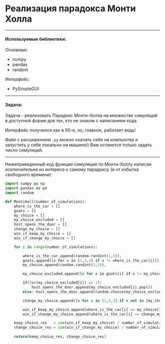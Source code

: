 # Реализация парадокса Монти Холла

---
#### Используемые библиотеки:

*Основные:*
- numpy
- pandas
- random

*Интерфейс:*
- PySimpleGUI

---
#### Задача:
Задача - реализовать Парадокс Монти-Холла на множестве симуляций в доступной форме для тех, кто не знаком с написанием кода. 

Интерфейс получился как в 90-е, но, главное, работает ведь! 

Файл с расширением `.py` можно скачать себе на компьютер и запустить у себя локально на машине)) Вам останется только задать число симуляций. 

---

Нижеприведенный код функции симуляций по Монти-Холлу написан исключительно из интереса к самому парадоксу (и от избытка свободного времени):

```python
import numpy as np
import pandas as pd
import random

def MontiHall(number_of_simulations):
    where_is_the_car = []
    goats = []
    my_choice = []
    my_choice_excluded = []
    host_opens_the_door = []
    change_my_choice = []
    win_if_keep_my_choice = []
    win_if_change_my_choice = []

    for i in range(number_of_simulations): 

        where_is_the_car.append(random.randint(1,3)), 
        goats.append([x for x in [1,2,3] if x != where_is_the_car[i]]), 
        my_choice.append(random.randint(1,3)),

        my_choice_excluded.append([x for x in goats[i] if x != my_choice[i]]), 

        if(len(my_choice_excluded[i]) == 1):
            host_opens_the_door.append(my_choice_excluded[i].pop())
        else: host_opens_the_door.append(random.choice(my_choice_excluded[i])),

        change_my_choice.append([x for x in [1,2,3] if x not in [my_choice[i], host_opens_the_door[i]]].pop()),

        win_if_keep_my_choice.append(where_is_the_car[i] == my_choice[i]), 
        win_if_change_my_choice.append(where_is_the_car[i] == change_my_choice[i])

    keep_choice_res   = sum(win_if_keep_my_choice) / number_of_simulations
    change_choice_res = sum(win_if_change_my_choice) / number_of_simulations
    
    return(keep_choice_res, change_choice_res)
```